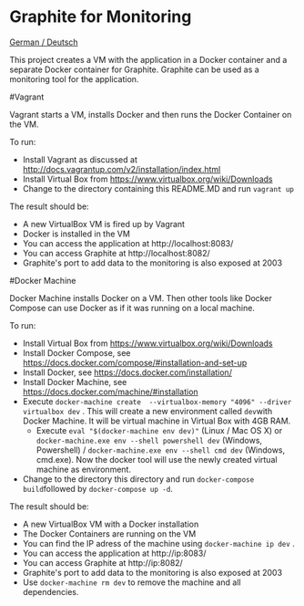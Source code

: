 Graphite for Monitoring
===============

[German / Deutsch](LIESMICH.md) 

This project creates a VM with the application in a Docker container
and a separate Docker container for Graphite. Graphite can be used as
a monitoring tool for the application.

#Vagrant

Vagrant starts a VM, installs Docker and then runs the Docker
Container on the VM.

To run:

- Install Vagrant as discussed at
  http://docs.vagrantup.com/v2/installation/index.html
- Install Virtual Box from https://www.virtualbox.org/wiki/Downloads
- Change to the directory containing this README.MD and run `vagrant
   up`

The result should be:

- A new VirtualBox VM is fired up by Vagrant
- Docker is installed in the VM
- You can access the application at http://localhost:8083/
- You can access Graphite  at http://localhost:8082/
- Graphite's port to add data to the monitoring is also exposed at
2003

#Docker Machine

Docker Machine installs Docker on a VM. Then other tools like Docker
Compose can use Docker as if it was running on a local machine.

To run:

- Install Virtual Box from https://www.virtualbox.org/wiki/Downloads
- Install Docker Compose, see
https://docs.docker.com/compose/#installation-and-set-up
- Install Docker, see https://docs.docker.com/installation/
- Install Docker Machine, see https://docs.docker.com/machine/#installation
- Execute `docker-machine create  --virtualbox-memory "4096" --driver
  virtualbox dev` . This will create a new environment called `dev`with Docker
  Machine. It will be virtual machine in Virtual Box with 4GB RAM.
  - Execute `eval "$(docker-machine env dev)"` (Linux / Mac OS X) or
    `docker-machine.exe env --shell powershell dev` (Windows,
    Powershell) /  `docker-machine.exe env --shell cmd dev` (Windows,
    cmd.exe). Now the docker tool will use the newly created virtual
    machine as environment.
- Change to the directory this directory and run `docker-compose
  build`followed by `docker-compose up -d`.

The result should be:

- A new VirtualBox VM with a Docker installation
- The Docker Containers are running on the VM
- You can find the IP adress of the machine using `docker-machine ip
dev` .
- You can access the application at http://ip:8083/
- You can access Graphite  at http://ip:8082/
- Graphite's port to add data to the monitoring is also exposed at
2003
- Use `docker-machine rm dev` to remove the machine and all dependencies.


